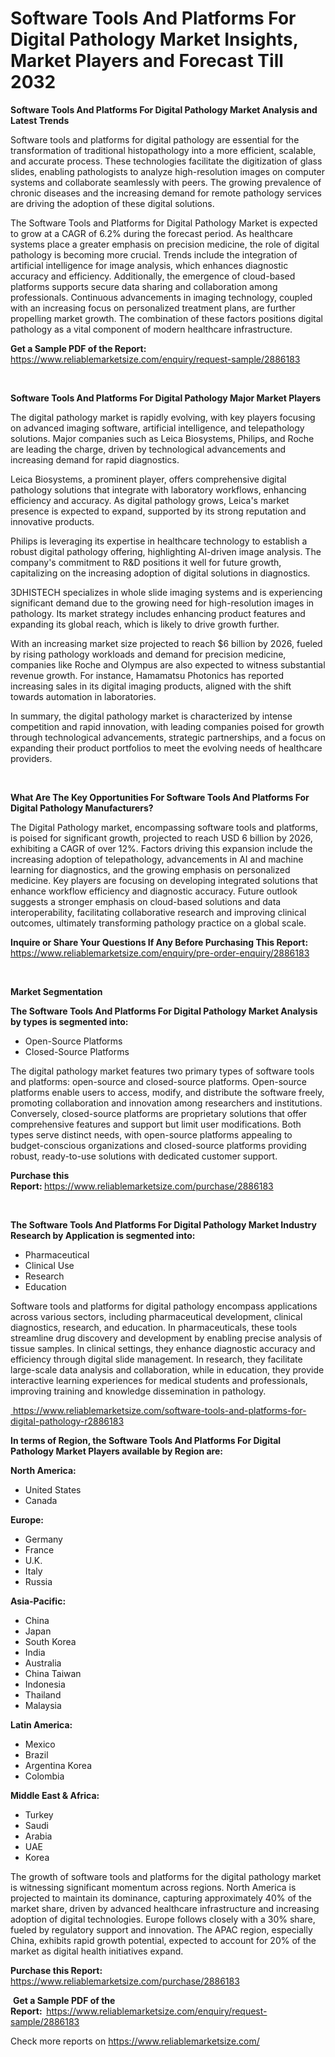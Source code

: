 <p><h1>Software Tools And Platforms For Digital Pathology Market Insights, Market Players and Forecast Till 2032</h1></p><p><strong>Software Tools And Platforms For Digital Pathology Market Analysis and Latest Trends</strong></p>
<p><p>Software tools and platforms for digital pathology are essential for the transformation of traditional histopathology into a more efficient, scalable, and accurate process. These technologies facilitate the digitization of glass slides, enabling pathologists to analyze high-resolution images on computer systems and collaborate seamlessly with peers. The growing prevalence of chronic diseases and the increasing demand for remote pathology services are driving the adoption of these digital solutions.</p><p>The Software Tools and Platforms for Digital Pathology Market is expected to grow at a CAGR of 6.2% during the forecast period. As healthcare systems place a greater emphasis on precision medicine, the role of digital pathology is becoming more crucial. Trends include the integration of artificial intelligence for image analysis, which enhances diagnostic accuracy and efficiency. Additionally, the emergence of cloud-based platforms supports secure data sharing and collaboration among professionals. Continuous advancements in imaging technology, coupled with an increasing focus on personalized treatment plans, are further propelling market growth. The combination of these factors positions digital pathology as a vital component of modern healthcare infrastructure.</p></p>
<p><strong>Get a Sample PDF of the Report:&nbsp;</strong> <a href="https://www.reliablemarketsize.com/enquiry/request-sample/2886183?utm_campaign=2802&utm_medium=2&utm_source=Github&utm_content=ia&utm_term=13032025&utm_id=software-tools-and-platforms-for-digital-pathology">https://www.reliablemarketsize.com/enquiry/request-sample/2886183</a></p>
<p>&nbsp;</p>
<p><strong>Software Tools And Platforms For Digital Pathology Major Market Players</strong></p>
<p><p>The digital pathology market is rapidly evolving, with key players focusing on advanced imaging software, artificial intelligence, and telepathology solutions. Major companies such as Leica Biosystems, Philips, and Roche are leading the charge, driven by technological advancements and increasing demand for rapid diagnostics.</p><p>Leica Biosystems, a prominent player, offers comprehensive digital pathology solutions that integrate with laboratory workflows, enhancing efficiency and accuracy. As digital pathology grows, Leica's market presence is expected to expand, supported by its strong reputation and innovative products.</p><p>Philips is leveraging its expertise in healthcare technology to establish a robust digital pathology offering, highlighting AI-driven image analysis. The company's commitment to R&D positions it well for future growth, capitalizing on the increasing adoption of digital solutions in diagnostics.</p><p>3DHISTECH specializes in whole slide imaging systems and is experiencing significant demand due to the growing need for high-resolution images in pathology. Its market strategy includes enhancing product features and expanding its global reach, which is likely to drive growth further.</p><p>With an increasing market size projected to reach $6 billion by 2026, fueled by rising pathology workloads and demand for precision medicine, companies like Roche and Olympus are also expected to witness substantial revenue growth. For instance, Hamamatsu Photonics has reported increasing sales in its digital imaging products, aligned with the shift towards automation in laboratories.</p><p>In summary, the digital pathology market is characterized by intense competition and rapid innovation, with leading companies poised for growth through technological advancements, strategic partnerships, and a focus on expanding their product portfolios to meet the evolving needs of healthcare providers.</p></p>
<p>&nbsp;</p>
<p><strong>What Are The Key Opportunities For Software Tools And Platforms For Digital Pathology Manufacturers?</strong></p>
<p><p>The Digital Pathology market, encompassing software tools and platforms, is poised for significant growth, projected to reach USD 6 billion by 2026, exhibiting a CAGR of over 12%. Factors driving this expansion include the increasing adoption of telepathology, advancements in AI and machine learning for diagnostics, and the growing emphasis on personalized medicine. Key players are focusing on developing integrated solutions that enhance workflow efficiency and diagnostic accuracy. Future outlook suggests a stronger emphasis on cloud-based solutions and data interoperability, facilitating collaborative research and improving clinical outcomes, ultimately transforming pathology practice on a global scale.</p></p>
<p><strong>Inquire or Share Your Questions If Any Before Purchasing This Report:</strong> <a href="https://www.reliablemarketsize.com/enquiry/pre-order-enquiry/2886183?utm_campaign=2802&utm_medium=2&utm_source=Github&utm_content=ia&utm_term=13032025&utm_id=software-tools-and-platforms-for-digital-pathology">https://www.reliablemarketsize.com/enquiry/pre-order-enquiry/2886183</a></p>
<p>&nbsp;</p>
<p><strong>Market Segmentation</strong></p>
<p><strong>The Software Tools And Platforms For Digital Pathology Market Analysis by types is segmented into:</strong></p>
<p><ul><li>Open-Source Platforms</li><li>Closed-Source Platforms</li></ul></p>
<p><p>The digital pathology market features two primary types of software tools and platforms: open-source and closed-source platforms. Open-source platforms enable users to access, modify, and distribute the software freely, promoting collaboration and innovation among researchers and institutions. Conversely, closed-source platforms are proprietary solutions that offer comprehensive features and support but limit user modifications. Both types serve distinct needs, with open-source platforms appealing to budget-conscious organizations and closed-source platforms providing robust, ready-to-use solutions with dedicated customer support.</p></p>
<p><strong>Purchase this Report:&nbsp;</strong><a href="https://www.reliablemarketsize.com/purchase/2886183?utm_campaign=2802&utm_medium=2&utm_source=Github&utm_content=ia&utm_term=13032025&utm_id=software-tools-and-platforms-for-digital-pathology">https://www.reliablemarketsize.com/purchase/2886183</a></p>
<p>&nbsp;</p>
<p><strong>The Software Tools And Platforms For Digital Pathology Market Industry Research by Application is segmented into:</strong></p>
<p><ul><li>Pharmaceutical</li><li>Clinical Use</li><li>Research</li><li>Education</li></ul></p>
<p><p>Software tools and platforms for digital pathology encompass applications across various sectors, including pharmaceutical development, clinical diagnostics, research, and education. In pharmaceuticals, these tools streamline drug discovery and development by enabling precise analysis of tissue samples. In clinical settings, they enhance diagnostic accuracy and efficiency through digital slide management. In research, they facilitate large-scale data analysis and collaboration, while in education, they provide interactive learning experiences for medical students and professionals, improving training and knowledge dissemination in pathology.</p></p>
<p><a href="https://www.reliablemarketsize.com/software-tools-and-platforms-for-digital-pathology-r2886183?utm_campaign=2802&utm_medium=2&utm_source=Github&utm_content=ia&utm_term=13032025&utm_id=software-tools-and-platforms-for-digital-pathology">&nbsp;https://www.reliablemarketsize.com/software-tools-and-platforms-for-digital-pathology-r2886183</a></p>
<p><strong>In terms of Region, the Software Tools And Platforms For Digital Pathology Market Players available by Region are:</strong></p>
<p>
    <p> <strong> North America: </strong>
        <ul>
            <li>United States</li>
            <li>Canada</li>
        </ul>
        </p> 
    <p> <strong> Europe: </strong>
        <ul>
            <li>Germany</li>
            <li>France</li>
            <li>U.K.</li>
            <li>Italy</li>
            <li>Russia</li>
        </ul>
        </p> 
    <p> <strong> Asia-Pacific: </strong>
        <ul>
            <li>China</li>
            <li>Japan</li>
            <li>South Korea</li>
            <li>India</li>
            <li>Australia</li>
            <li>China Taiwan</li>
            <li>Indonesia</li>
            <li>Thailand</li>
            <li>Malaysia</li>
        </ul>
        </p> 
    <p> <strong> Latin America: </strong>
        <ul>
            <li>Mexico</li>
            <li>Brazil</li>
            <li>Argentina Korea</li>
            <li>Colombia</li>
        </ul>
        </p> 
    <p> <strong> Middle East & Africa: </strong>
        <ul>
            <li>Turkey</li>
            <li>Saudi</li>
            <li>Arabia</li>
            <li>UAE</li>
            <li>Korea</li>
        </ul>
    </p>
    </p>
<p><p>The growth of software tools and platforms for the digital pathology market is witnessing significant momentum across regions. North America is projected to maintain its dominance, capturing approximately 40% of the market share, driven by advanced healthcare infrastructure and increasing adoption of digital technologies. Europe follows closely with a 30% share, fueled by regulatory support and innovation. The APAC region, especially China, exhibits rapid growth potential, expected to account for 20% of the market as digital health initiatives expand.</p></p>
<p><strong>Purchase this Report: </strong><a href="https://www.reliablemarketsize.com/purchase/2886183?utm_campaign=2802&utm_medium=2&utm_source=Github&utm_content=ia&utm_term=13032025&utm_id=software-tools-and-platforms-for-digital-pathology">https://www.reliablemarketsize.com/purchase/2886183</a></p>
<p>&nbsp;<strong>Get a Sample PDF of the Report:&nbsp;&nbsp;</strong><a href="https://www.reliablemarketsize.com/enquiry/request-sample/2886183?utm_campaign=2802&utm_medium=2&utm_source=Github&utm_content=ia&utm_term=13032025&utm_id=software-tools-and-platforms-for-digital-pathology">https://www.reliablemarketsize.com/enquiry/request-sample/2886183</a></p>
<p><strong></strong></p>
<p>Check more reports on <a href="https://www.reliablemarketsize.com/?utm_campaign=2802&utm_medium=2&utm_source=Github&utm_content=ia&utm_term=13032025&utm_id=software-tools-and-platforms-for-digital-pathology">https://www.reliablemarketsize.com/</a></p>